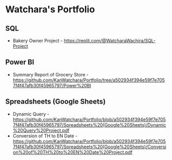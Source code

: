 # Watchara's Portfolio

## SQL
- Bakery Owner Project - https://replit.com/@WatcharaWachira/SQL-Project

## Power BI
- Summary Report of Grocery Store - https://github.com/KanWatchara/Portfolio/tree/a502934f394e59f7e7057f4f47afb30f45965797/Power%20BI

## Spreadsheets (Google Sheets)
- Dynamic Query - https://github.com/KanWatchara/Portfolio/blob/a502934f394e59f7e7057f4f47afb30f45965797/Spreadsheets%20(Google%20Sheets)/Dynamic%20Query%20Project.pdf
- Conversion of TH to EN Date - https://github.com/KanWatchara/Portfolio/blob/a502934f394e59f7e7057f4f47afb30f45965797/Spreadsheets%20(Google%20Sheets)/Conversion%20of%20TH%20to%20EN%20Date%20Project.pdf

